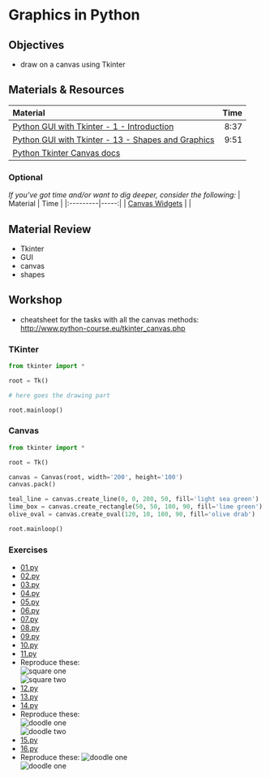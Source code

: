 # Graphics in Python

## Objectives
* draw on a canvas using Tkinter

## Materials & Resources
| Material | Time |
|:---------|-----:|
| [Python GUI with Tkinter - 1 - Introduction](https://www.youtube.com/watch?v=RJB1Ek2Ko_Y&index=1&list=PL6gx4Cwl9DGBwibXFtPtflztSNPGuIB_d) | 8:37 |
| [Python GUI with Tkinter - 13 - Shapes and Graphics](https://www.youtube.com/watch?v=O12aT42okYE&list=PL6gx4Cwl9DGBwibXFtPtflztSNPGuIB_d&index=13) | 9:51 |
| [Python Tkinter Canvas docs](http://www.tutorialspoint.com/python/tk_canvas.htm) | |

### Optional
*If you've got time and/or want to dig deeper, consider the following:*
| Material | Time |
|:---------|-----:|
| [Canvas Widgets](http://www.python-course.eu/tkinter_canvas.php) | |

## Material Review
 - Tkinter
 - GUI
 - canvas
 - shapes


## Workshop
* cheatsheet for the tasks with all the canvas methods: http://www.python-course.eu/tkinter_canvas.php

### TKinter
```python
from tkinter import *

root = Tk()

# here goes the drawing part

root.mainloop()

```

### Canvas
```python
from tkinter import *

root = Tk()

canvas = Canvas(root, width='200', height='100')
canvas.pack()

teal_line = canvas.create_line(0, 0, 200, 50, fill='light sea green')
lime_box = canvas.create_rectangle(50, 50, 100, 90, fill='lime green')
olive_oval = canvas.create_oval(120, 10, 180, 90, fill='olive drab')

root.mainloop()
```

### Exercises

- [01.py](workshop/01.py)
- [02.py](workshop/02.py)
- [03.py](workshop/03.py)
- [04.py](workshop/04.py)
- [05.py](workshop/05.py)
- [06.py](workshop/06.py)
- [07.py](workshop/07.py)
- [08.py](workshop/08.py)
- [09.py](workshop/09.py)
- [10.py](workshop/10.py)
- [11.py](workshop/11.py)
- Reproduce these:   
![square one](workshop/r3.png)   
![square two](workshop/r4.png)   
- [12.py](workshop/12.py)
- [13.py](workshop/13.py)
- [14.py](workshop/14.py)
- Reproduce these:   
![doodle one](workshop/r1.png)   
![doodle two](workshop/r2.png)   
- [15.py](workshop/15.py)
- [16.py](workshop/16.py)
- Reproduce these:
![doodle one](workshop/r5.png)   
![doodle one](workshop/r6.gif)   
